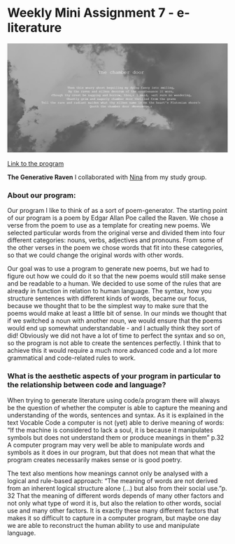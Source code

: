 # Weekly Mini Assignment 7 - e-literature

![alt text](miniex7snap.PNG)

[Link to the program](https://rawgit.com/nborgbjerg/mini_ex/master/miniex7/empty-example/index.html)


**The Generative Raven**
I collaborated with [Nina](https://github.com/nborgbjerg) from my study group.

### About our program:
Our program I like to think of as a sort of poem-generator. The starting point of our program is a poem by Edgar Allan Poe called the Raven. We chose a verse from the poem to use as a template for creating new poems. We selected particular words from the original verse and divided them into four different categories: nouns, verbs, adjectives and pronouns. From some of the other verses in the poem we chose words that fit into these categories, so that we could change the original words with other words. 

Our goal was to use a program to generate new poems, but we had to figure out how we could do it so that the new poems would still make sense and be readable to a human. We decided to use some of the rules that are already in function in relation to human language. The syntax, how you structure sentences with different kinds of words, became our focus, because we thought that to be the simplest way to make sure that the poems would make at least a little bit of sense. In our minds we thought that if we switched a noun with another noun, we would ensure that the poems would end up somewhat understandable - and I actually think they sort of did! Obviously we did not have a lot of time to perfect the syntax and so on, so the program is not able to create the sentences perfectly. I think that to achieve this it would require a much more advanced code and a lot more grammatical and code-related rules to work. 

### What is the aesthetic aspects of your program in particular to the relationship between code and language?
When trying to generate literature using code/a program there will always be the question of whether the computer is able to capture the meaning and understanding of the words, sentences and syntax. As it is explained in the text Vocable Code a computer is not (yet) able to derive meaning of words: “If the machine is considered to lack a soul, it is because it manipulates symbols but does not understand them or produce meanings in them” p.32 A computer program may very well be able to manipulate words and symbols as it does in our program, but that does not mean that what the program creates necessarily makes sense or is good poetry. 

The text also mentions how meanings cannot only be analysed with a logical and rule-based approach:  “The meaning of words are not derived from an inherent logical structure alone (…) but also from their social use.”p. 32 That the meaning of different words depends of many other factors and not only what type of word it is, but also the relation to other words, social use and many other factors. It is exactly these many different factors that makes it so difficult to capture in a computer program, but maybe one day we are able to reconstruct the human ability to use and manipulate language. 

